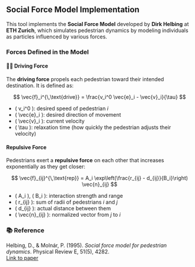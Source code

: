 

## Social Force Model Implementation

This tool implements the **Social Force Model** developed by **Dirk Helbing** at **ETH Zurich**, which simulates pedestrian dynamics by modeling individuals as particles influenced by various forces.

###  Forces Defined in the Model

#### 🚶‍♂ Driving Force
The **driving force** propels each pedestrian toward their intended destination. It is defined as:

$$
\vec{f}_i^{\,\text{drive}} = \frac{v_i^0 \vec{e}_i - \vec{v}_i}{\tau}
$$

- \( v_i^0 \): desired speed of pedestrian *i*  
- \( \vec{e}_i \): desired direction of movement  
- \( \vec{v}_i \): current velocity  
- \( \tau \): relaxation time (how quickly the pedestrian adjusts their velocity)

####  Repulsive Force
Pedestrians exert a **repulsive force** on each other that increases exponentially as they get closer:

$$
\vec{f}_{ij}^{\,\text{rep}} = A_i \exp\left(\frac{r_{ij} - d_{ij}}{B_i}\right) \vec{n}_{ij}
$$

- \( A_i \), \( B_i \): interaction strength and range  
- \( r_{ij} \): sum of radii of pedestrians *i* and *j*  
- \( d_{ij} \): actual distance between them  
- \( \vec{n}_{ij} \): normalized vector from *j* to *i*



### 📚 Reference

Helbing, D., & Molnár, P. (1995). *Social force model for pedestrian dynamics*. Physical Review E, 51(5), 4282.  
[Link to paper](https://doi.org/10.1103/PhysRevE.51.4282)

